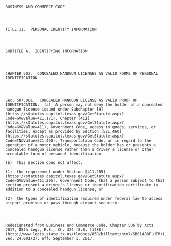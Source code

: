 ﻿
    
    
    	
    					
    
    
    BUSINESS AND COMMERCE CODE
    
      
    
    
    TITLE 11.  PERSONAL IDENTITY INFORMATION
    
      
    
    
    SUBTITLE A.  IDENTIFYING INFORMATION
    
      
    
    
    CHAPTER 507.  CONCEALED HANDGUN LICENSES AS VALID FORMS OF PERSONAL IDENTIFICATION
    
      
    
    
    Sec. 507.001.  CONCEALED HANDGUN LICENSE AS VALID PROOF OF IDENTIFICATION.  (a)  A person may not deny the holder of a concealed handgun license issued under Subchapter [H](https://statutes.capitol.texas.gov/GetStatute.aspx?Code=GV&Value=411.171), Chapter [411](https://statutes.capitol.texas.gov/GetStatute.aspx?Code=GV&Value=411), Government Code, access to goods, services, or facilities, except as provided by Section [521.460](https://statutes.capitol.texas.gov/GetStatute.aspx?Code=TN&Value=521.460), Transportation Code, or in regard to the operation of a motor vehicle, because the holder has or presents a concealed handgun license rather than a driver's license or other acceptable form of personal identification.
    
    (b)  This section does not affect:
    
    (1)  the requirement under Section [411.205](https://statutes.capitol.texas.gov/GetStatute.aspx?Code=GV&Value=411.205), Government Code, that a person subject to that section present a driver's license or identification certificate in addition to a concealed handgun license; or
    
    (2)  the types of identification required under federal law to access airport premises or pass through airport security.
    
    
    
    
    Redesignated from Business and Commerce Code, Chapter 506 by Acts 2017, 85th Leg., R.S., Ch. 324 (S.B. [1488](http://www.legis.state.tx.us/tlodocs/85R/billtext/html/SB01488F.HTM)), Sec. 24.001(2), eff. September 1, 2017.
    
    
    
    
    				
